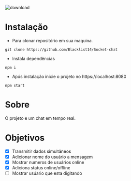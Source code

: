 ![download](https://user-images.githubusercontent.com/79177415/153426122-b5631610-b85d-4234-b068-a6e5dbb5aa86.gif)
# Instalação
- Para clonar repositório em sua maquina. 
 ```git
git clone https://github.com/Blacklist14/Socket-chat 
```
- Instala dependências
```npm
npm i
``` 
 - Após instalação inicie o projeto no https://localhost:8080
```npm
npm start
```

# Sobre
O projeto e um chat em tempo real.
# Objetivos

- [x] Transmitir dados simultâneos
- [x] Adicionar nome do usuário a mensagem
- [x] Mostrar numeros de usuários online
- [x] Adiciona status online/offline
- [ ] Mostrar usúario que esta digitando
